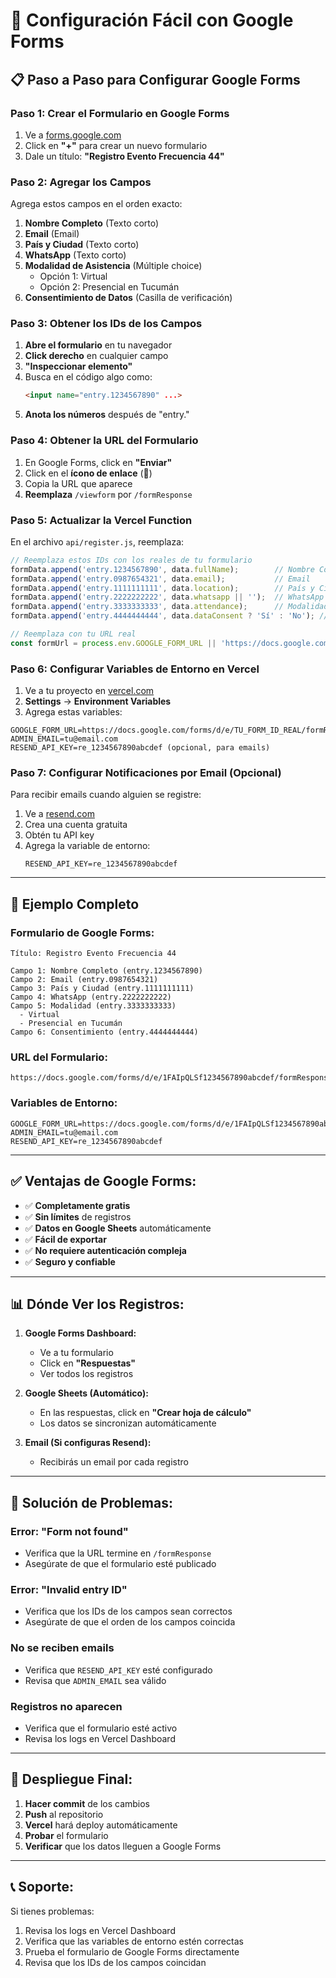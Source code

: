 # 🚀 Configuración Fácil con Google Forms

## 📋 **Paso a Paso para Configurar Google Forms**

### **Paso 1: Crear el Formulario en Google Forms**

1. Ve a [forms.google.com](https://forms.google.com)
2. Click en **"+"** para crear un nuevo formulario
3. Dale un título: **"Registro Evento Frecuencia 44"**

### **Paso 2: Agregar los Campos**

Agrega estos campos en el orden exacto:

1. **Nombre Completo** (Texto corto)
2. **Email** (Email)
3. **País y Ciudad** (Texto corto)
4. **WhatsApp** (Texto corto)
5. **Modalidad de Asistencia** (Múltiple choice)
   - Opción 1: Virtual
   - Opción 2: Presencial en Tucumán
6. **Consentimiento de Datos** (Casilla de verificación)

### **Paso 3: Obtener los IDs de los Campos**

1. **Abre el formulario** en tu navegador
2. **Click derecho** en cualquier campo
3. **"Inspeccionar elemento"**
4. Busca en el código algo como:
   ```html
   <input name="entry.1234567890" ...>
   ```
5. **Anota los números** después de "entry."

### **Paso 4: Obtener la URL del Formulario**

1. En Google Forms, click en **"Enviar"**
2. Click en el **ícono de enlace** (🔗)
3. Copia la URL que aparece
4. **Reemplaza** `/viewform` por `/formResponse`

### **Paso 5: Actualizar la Vercel Function**

En el archivo `api/register.js`, reemplaza:

```javascript
// Reemplaza estos IDs con los reales de tu formulario
formData.append('entry.1234567890', data.fullName);        // Nombre Completo
formData.append('entry.0987654321', data.email);           // Email
formData.append('entry.1111111111', data.location);        // País y Ciudad
formData.append('entry.2222222222', data.whatsapp || '');  // WhatsApp
formData.append('entry.3333333333', data.attendance);      // Modalidad
formData.append('entry.4444444444', data.dataConsent ? 'Sí' : 'No'); // Consentimiento

// Reemplaza con tu URL real
const formUrl = process.env.GOOGLE_FORM_URL || 'https://docs.google.com/forms/d/e/TU_FORM_ID/formResponse';
```

### **Paso 6: Configurar Variables de Entorno en Vercel**

1. Ve a tu proyecto en [vercel.com](https://vercel.com)
2. **Settings** → **Environment Variables**
3. Agrega estas variables:

```
GOOGLE_FORM_URL=https://docs.google.com/forms/d/e/TU_FORM_ID_REAL/formResponse
ADMIN_EMAIL=tu@email.com
RESEND_API_KEY=re_1234567890abcdef (opcional, para emails)
```

### **Paso 7: Configurar Notificaciones por Email (Opcional)**

Para recibir emails cuando alguien se registre:

1. Ve a [resend.com](https://resend.com)
2. Crea una cuenta gratuita
3. Obtén tu API key
4. Agrega la variable de entorno:
   ```
   RESEND_API_KEY=re_1234567890abcdef
   ```

---

## 🎯 **Ejemplo Completo**

### **Formulario de Google Forms:**
```
Título: Registro Evento Frecuencia 44

Campo 1: Nombre Completo (entry.1234567890)
Campo 2: Email (entry.0987654321)
Campo 3: País y Ciudad (entry.1111111111)
Campo 4: WhatsApp (entry.2222222222)
Campo 5: Modalidad (entry.3333333333)
  - Virtual
  - Presencial en Tucumán
Campo 6: Consentimiento (entry.4444444444)
```

### **URL del Formulario:**
```
https://docs.google.com/forms/d/e/1FAIpQLSf1234567890abcdef/formResponse
```

### **Variables de Entorno:**
```
GOOGLE_FORM_URL=https://docs.google.com/forms/d/e/1FAIpQLSf1234567890abcdef/formResponse
ADMIN_EMAIL=tu@email.com
RESEND_API_KEY=re_1234567890abcdef
```

---

## ✅ **Ventajas de Google Forms:**

- ✅ **Completamente gratis**
- ✅ **Sin límites** de registros
- ✅ **Datos en Google Sheets** automáticamente
- ✅ **Fácil de exportar**
- ✅ **No requiere autenticación compleja**
- ✅ **Seguro y confiable**

---

## 📊 **Dónde Ver los Registros:**

1. **Google Forms Dashboard:**
   - Ve a tu formulario
   - Click en **"Respuestas"**
   - Ver todos los registros

2. **Google Sheets (Automático):**
   - En las respuestas, click en **"Crear hoja de cálculo"**
   - Los datos se sincronizan automáticamente

3. **Email (Si configuras Resend):**
   - Recibirás un email por cada registro

---

## 🔧 **Solución de Problemas:**

### **Error: "Form not found"**
- Verifica que la URL termine en `/formResponse`
- Asegúrate de que el formulario esté publicado

### **Error: "Invalid entry ID"**
- Verifica que los IDs de los campos sean correctos
- Asegúrate de que el orden de los campos coincida

### **No se reciben emails**
- Verifica que `RESEND_API_KEY` esté configurado
- Revisa que `ADMIN_EMAIL` sea válido

### **Registros no aparecen**
- Verifica que el formulario esté activo
- Revisa los logs en Vercel Dashboard

---

## 🚀 **Despliegue Final:**

1. **Hacer commit** de los cambios
2. **Push** al repositorio
3. **Vercel** hará deploy automáticamente
4. **Probar** el formulario
5. **Verificar** que los datos lleguen a Google Forms

---

## 📞 **Soporte:**

Si tienes problemas:
1. Revisa los logs en Vercel Dashboard
2. Verifica que las variables de entorno estén correctas
3. Prueba el formulario de Google Forms directamente
4. Revisa que los IDs de los campos coincidan
